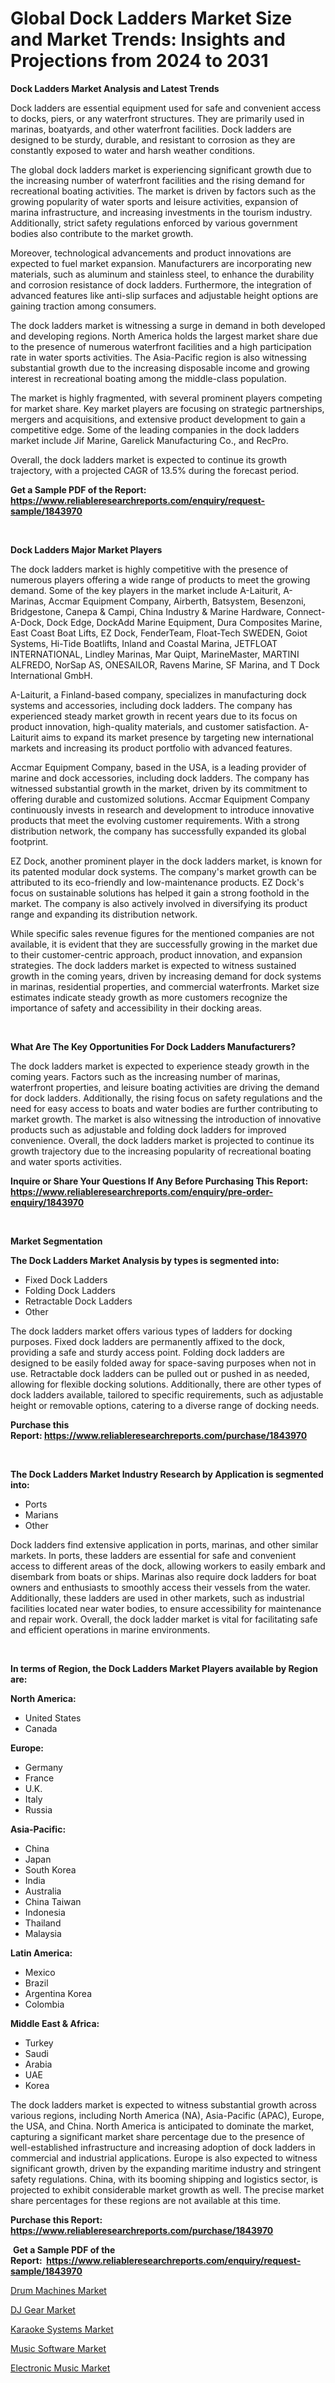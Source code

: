 <p><h1>Global Dock Ladders Market Size and Market Trends: Insights and Projections from 2024 to 2031</h1></p><p><strong>Dock Ladders Market Analysis and Latest Trends</strong></p>
<p><p>Dock ladders are essential equipment used for safe and convenient access to docks, piers, or any waterfront structures. They are primarily used in marinas, boatyards, and other waterfront facilities. Dock ladders are designed to be sturdy, durable, and resistant to corrosion as they are constantly exposed to water and harsh weather conditions.</p><p>The global dock ladders market is experiencing significant growth due to the increasing number of waterfront facilities and the rising demand for recreational boating activities. The market is driven by factors such as the growing popularity of water sports and leisure activities, expansion of marina infrastructure, and increasing investments in the tourism industry. Additionally, strict safety regulations enforced by various government bodies also contribute to the market growth.</p><p>Moreover, technological advancements and product innovations are expected to fuel market expansion. Manufacturers are incorporating new materials, such as aluminum and stainless steel, to enhance the durability and corrosion resistance of dock ladders. Furthermore, the integration of advanced features like anti-slip surfaces and adjustable height options are gaining traction among consumers.</p><p>The dock ladders market is witnessing a surge in demand in both developed and developing regions. North America holds the largest market share due to the presence of numerous waterfront facilities and a high participation rate in water sports activities. The Asia-Pacific region is also witnessing substantial growth due to the increasing disposable income and growing interest in recreational boating among the middle-class population.</p><p>The market is highly fragmented, with several prominent players competing for market share. Key market players are focusing on strategic partnerships, mergers and acquisitions, and extensive product development to gain a competitive edge. Some of the leading companies in the dock ladders market include Jif Marine, Garelick Manufacturing Co., and RecPro. </p><p>Overall, the dock ladders market is expected to continue its growth trajectory, with a projected CAGR of 13.5% during the forecast period.</p></p>
<p><strong>Get a Sample PDF of the Report:&nbsp; <a href="https://www.reliableresearchreports.com/enquiry/request-sample/1843970">https://www.reliableresearchreports.com/enquiry/request-sample/1843970</a></strong></p>
<p>&nbsp;</p>
<p><strong>Dock Ladders Major Market Players</strong></p>
<p><p>The dock ladders market is highly competitive with the presence of numerous players offering a wide range of products to meet the growing demand. Some of the key players in the market include A-Laiturit, A-Marinas, Accmar Equipment Company, Airberth, Batsystem, Besenzoni, Bridgestone, Canepa & Campi, China Industry & Marine Hardware, Connect-A-Dock, Dock Edge, DockAdd Marine Equipment, Dura Composites Marine, East Coast Boat Lifts, EZ Dock, FenderTeam, Float-Tech SWEDEN, Goiot Systems, Hi-Tide Boatlifts, Inland and Coastal Marina, JETFLOAT INTERNATIONAL, Lindley Marinas, Mar Quipt, MarineMaster, MARTINI ALFREDO, NorSap AS, ONESAILOR, Ravens Marine, SF Marina, and T Dock International GmbH.</p><p>A-Laiturit, a Finland-based company, specializes in manufacturing dock systems and accessories, including dock ladders. The company has experienced steady market growth in recent years due to its focus on product innovation, high-quality materials, and customer satisfaction. A-Laiturit aims to expand its market presence by targeting new international markets and increasing its product portfolio with advanced features.</p><p>Accmar Equipment Company, based in the USA, is a leading provider of marine and dock accessories, including dock ladders. The company has witnessed substantial growth in the market, driven by its commitment to offering durable and customized solutions. Accmar Equipment Company continuously invests in research and development to introduce innovative products that meet the evolving customer requirements. With a strong distribution network, the company has successfully expanded its global footprint.</p><p>EZ Dock, another prominent player in the dock ladders market, is known for its patented modular dock systems. The company's market growth can be attributed to its eco-friendly and low-maintenance products. EZ Dock's focus on sustainable solutions has helped it gain a strong foothold in the market. The company is also actively involved in diversifying its product range and expanding its distribution network.</p><p>While specific sales revenue figures for the mentioned companies are not available, it is evident that they are successfully growing in the market due to their customer-centric approach, product innovation, and expansion strategies. The dock ladders market is expected to witness sustained growth in the coming years, driven by increasing demand for dock systems in marinas, residential properties, and commercial waterfronts. Market size estimates indicate steady growth as more customers recognize the importance of safety and accessibility in their docking areas.</p></p>
<p>&nbsp;</p>
<p><strong>What Are The Key Opportunities For Dock Ladders Manufacturers?</strong></p>
<p><p>The dock ladders market is expected to experience steady growth in the coming years. Factors such as the increasing number of marinas, waterfront properties, and leisure boating activities are driving the demand for dock ladders. Additionally, the rising focus on safety regulations and the need for easy access to boats and water bodies are further contributing to market growth. The market is also witnessing the introduction of innovative products such as adjustable and folding dock ladders for improved convenience. Overall, the dock ladders market is projected to continue its growth trajectory due to the increasing popularity of recreational boating and water sports activities.</p></p>
<p><strong>Inquire or Share Your Questions If Any Before Purchasing This Report: <a href="https://www.reliableresearchreports.com/enquiry/pre-order-enquiry/1843970">https://www.reliableresearchreports.com/enquiry/pre-order-enquiry/1843970</a></strong></p>
<p>&nbsp;</p>
<p><strong>Market Segmentation</strong></p>
<p><strong>The Dock Ladders Market Analysis by types is segmented into:</strong></p>
<p><ul><li>Fixed Dock Ladders</li><li>Folding Dock Ladders</li><li>Retractable Dock Ladders</li><li>Other</li></ul></p>
<p><p>The dock ladders market offers various types of ladders for docking purposes. Fixed dock ladders are permanently affixed to the dock, providing a safe and sturdy access point. Folding dock ladders are designed to be easily folded away for space-saving purposes when not in use. Retractable dock ladders can be pulled out or pushed in as needed, allowing for flexible docking solutions. Additionally, there are other types of dock ladders available, tailored to specific requirements, such as adjustable height or removable options, catering to a diverse range of docking needs.</p></p>
<p><strong>Purchase this Report:&nbsp;<a href="https://www.reliableresearchreports.com/purchase/1843970">https://www.reliableresearchreports.com/purchase/1843970</a></strong></p>
<p>&nbsp;</p>
<p><strong>The Dock Ladders Market Industry Research by Application is segmented into:</strong></p>
<p><ul><li>Ports</li><li>Marians</li><li>Other</li></ul></p>
<p><p>Dock ladders find extensive application in ports, marinas, and other similar markets. In ports, these ladders are essential for safe and convenient access to different areas of the dock, allowing workers to easily embark and disembark from boats or ships. Marinas also require dock ladders for boat owners and enthusiasts to smoothly access their vessels from the water. Additionally, these ladders are used in other markets, such as industrial facilities located near water bodies, to ensure accessibility for maintenance and repair work. Overall, the dock ladder market is vital for facilitating safe and efficient operations in marine environments.</p></p>
<p>&nbsp;</p>
<p><strong>In terms of Region, the Dock Ladders Market Players available by Region are:</strong></p>
<p>
    <p> <strong> North America: </strong>
        <ul>
            <li>United States</li>
            <li>Canada</li>
        </ul>
        </p> 
    <p> <strong> Europe: </strong>
        <ul>
            <li>Germany</li>
            <li>France</li>
            <li>U.K.</li>
            <li>Italy</li>
            <li>Russia</li>
        </ul>
        </p> 
    <p> <strong> Asia-Pacific: </strong>
        <ul>
            <li>China</li>
            <li>Japan</li>
            <li>South Korea</li>
            <li>India</li>
            <li>Australia</li>
            <li>China Taiwan</li>
            <li>Indonesia</li>
            <li>Thailand</li>
            <li>Malaysia</li>
        </ul>
        </p> 
    <p> <strong> Latin America: </strong>
        <ul>
            <li>Mexico</li>
            <li>Brazil</li>
            <li>Argentina Korea</li>
            <li>Colombia</li>
        </ul>
        </p> 
    <p> <strong> Middle East & Africa: </strong>
        <ul>
            <li>Turkey</li>
            <li>Saudi</li>
            <li>Arabia</li>
            <li>UAE</li>
            <li>Korea</li>
        </ul>
    </p>
    </p>
<p><p>The dock ladders market is expected to witness substantial growth across various regions, including North America (NA), Asia-Pacific (APAC), Europe, the USA, and China. North America is anticipated to dominate the market, capturing a significant market share percentage due to the presence of well-established infrastructure and increasing adoption of dock ladders in commercial and industrial applications. Europe is also expected to witness significant growth, driven by the expanding maritime industry and stringent safety regulations. China, with its booming shipping and logistics sector, is projected to exhibit considerable market growth as well. The precise market share percentages for these regions are not available at this time.</p></p>
<p><strong>Purchase this Report: <a href="https://www.reliableresearchreports.com/purchase/1843970">https://www.reliableresearchreports.com/purchase/1843970</a></strong></p>
<p>&nbsp;<strong>Get a Sample PDF of the Report:&nbsp;&nbsp;<a href="https://www.reliableresearchreports.com/enquiry/request-sample/1843970">https://www.reliableresearchreports.com/enquiry/request-sample/1843970</a></strong></p>
<p><strong></strong></p>
<p><p><a href="https://medium.com/@bethelokon998/drum-machines-market-the-key-to-successful-business-strategy-forecast-till-2030-83c48e18d3c1">Drum Machines Market</a></p><p><a href="https://medium.com/@bethelokon998/dj-gear-market-trends-and-market-analysis-forecasted-for-period-2023-2030-7b36447a4139">DJ Gear Market</a></p><p><a href="https://medium.com/@bethelokon998/karaoke-systems-market-analysis-and-sze-forecasted-for-period-from-2023-to-2030-5cf74e6a2892">Karaoke Systems Market</a></p><p><a href="https://medium.com/p/b42c9aa68e74/edit">Music Software Market</a></p><p><a href="https://medium.com/@bethelokon998/electronic-music-market-share-evolution-and-market-growth-trends-2023-2030-353527b92448">Electronic Music Market</a></p></p>